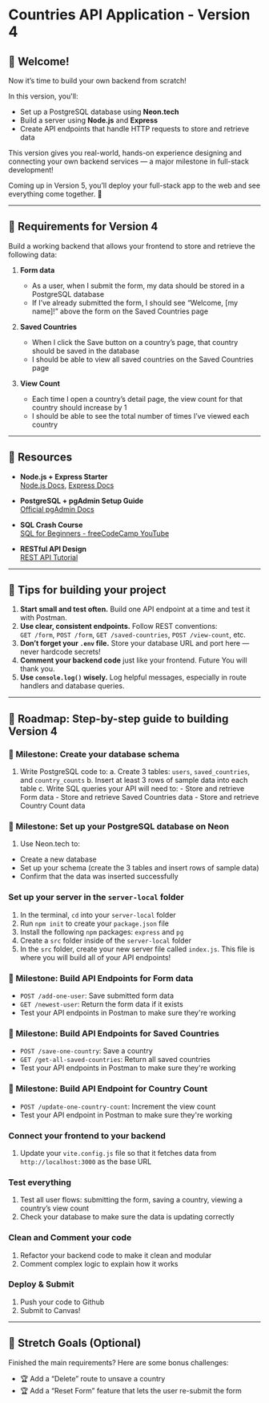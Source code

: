 # Countries API Application - Version 4

## 👋 Welcome!

Now it’s time to build your own backend from scratch! 

In this version, you'll:
- Set up a PostgreSQL database using **Neon.tech**
- Build a server using **Node.js** and **Express**
- Create API endpoints that handle HTTP requests to store and retrieve data

This version gives you real-world, hands-on experience designing and connecting your own backend services — a major milestone in full-stack development!

Coming up in Version 5, you’ll deploy your full-stack app to the web and see everything come together. 🚀

---

## 🎯 Requirements for Version 4

Build a working backend that allows your frontend to store and retrieve the following data:

1. **Form data**
    - As a user, when I submit the form, my data should be stored in a PostgreSQL database
    - If I’ve already submitted the form, I should see “Welcome, [my name]!” above the form on the Saved Countries page

2. **Saved Countries**
    - When I click the Save button on a country’s page, that country should be saved in the database
    - I should be able to view all saved countries on the Saved Countries page

3. **View Count**
    - Each time I open a country’s detail page, the view count for that country should increase by 1
    - I should be able to see the total number of times I’ve viewed each country

---

## 🔗 Resources

- **Node.js + Express Starter**  
  [Node.js Docs](https://nodejs.org/en/docs), [Express Docs](https://expressjs.com/)

- **PostgreSQL + pgAdmin Setup Guide**  
  [Official pgAdmin Docs](https://www.pgadmin.org/docs/)

- **SQL Crash Course**  
  [SQL for Beginners - freeCodeCamp YouTube](https://www.youtube.com/watch?v=HXV3zeQKqGY)

- **RESTful API Design**  
  [REST API Tutorial](https://restfulapi.net/)

---

## 📝 Tips for building your project

1. **Start small and test often.** Build one API endpoint at a time and test it with Postman.
2. **Use clear, consistent endpoints.** Follow REST conventions:  
   `GET /form`, `POST /form`, `GET /saved-countries`, `POST /view-count`, etc.
3. **Don’t forget your `.env` file.** Store your database URL and port here — never hardcode secrets!
4. **Comment your backend code** just like your frontend. Future You will thank you.
5. **Use `console.log()` wisely.** Log helpful messages, especially in route handlers and database queries.

---

## 🚀 Roadmap: Step-by-step guide to building Version 4

### 🎯 Milestone: Create your database schema
1. Write PostgreSQL code to:
   a. Create 3 tables: `users`, `saved_countries`, and `country_counts`
   b. Insert at least 3 rows of sample data into each table
   c. Write SQL queries your API will need to:
        - Store and retrieve Form data
        - Store and retrieve Saved Countries data
        - Store and retrieve Country Count data

### 🎯 Milestone: Set up your PostgreSQL database on Neon
1. Use Neon.tech to:
  - Create a new database
  - Set up your schema (create the 3 tables and insert rows of sample data)
  - Confirm that the data was inserted successfully

### Set up your server in the `server-local` folder
1. In the terminal, `cd` into your `server-local` folder
2. Run `npm init` to create your `package.json` file
3. Install the following `npm` packages: `express` and `pg`
4. Create a `src` folder inside of the `server-local` folder
5. In the `src` folder, create your new server file called `index.js`. This file is where you will build all of your API endpoints! 

### 🎯 Milestone: Build API Endpoints for Form data
- `POST /add-one-user`: Save submitted form data
- `GET /newest-user`: Return the form data if it exists
- Test your API endpoints in Postman to make sure they're working

### 🎯 Milestone: Build API Endpoints for Saved Countries
- `POST /save-one-country`: Save a country
- `GET /get-all-saved-countries`: Return all saved countries
- Test your API endpoints in Postman to make sure they're working

### 🎯 Milestone: Build API Endpoint for Country Count
- `POST /update-one-country-count`: Increment the view count
- Test your API endpoint in Postman to make sure they're working

### Connect your frontend to your backend
1. Update your `vite.config.js` file so that it fetches data from `http://localhost:3000` as the base URL

### Test everything
1. Test all user flows: submitting the form, saving a country, viewing a country’s view count
2. Check your database to make sure the data is updating correctly

### Clean and Comment your code
1. Refactor your backend code to make it clean and modular
2. Comment complex logic to explain how it works

### Deploy & Submit
1. Push your code to Github
2. Submit to Canvas!

---

## 🌟 Stretch Goals (Optional)

Finished the main requirements? Here are some bonus challenges:

- 🏆 Add a “Delete” route to unsave a country
- 🏆 Add a “Reset Form” feature that lets the user re-submit the form
